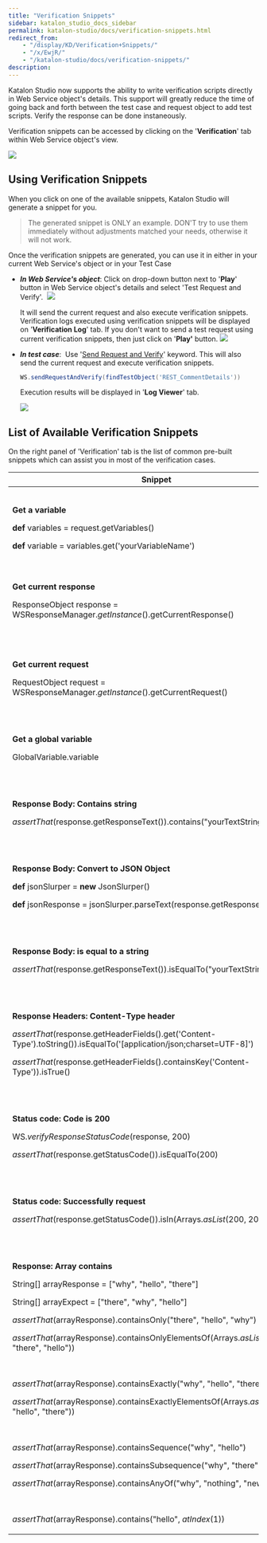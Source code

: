```yaml
---
title: "Verification Snippets"
sidebar: katalon_studio_docs_sidebar
permalink: katalon-studio/docs/verification-snippets.html
redirect_from:
    - "/display/KD/Verification+Snippets/"
    - "/x/EwjR/"
    - "/katalon-studio/docs/verification-snippets/"
description:
---
```

Katalon Studio now supports the ability to write verification scripts directly in Web Service object's details. This support will greatly reduce the time of going back and forth between the test case and request object to add test scripts. Verify the response can be done instaneously.

Verification snippets can be accessed by clicking on the '**Verification**' tab within Web Service object's view.

![](../../images/katalon-studio/docs/verification-snippets/Screenshot_13.png)

Using Verification Snippets
---------------------------

When you click on one of the available snippets, Katalon Studio will generate a snippet for you. 

> The generated snippet is ONLY an example. DON'T try to use them immediately without adjustments matched your needs, otherwise it will not work.

Once the verification snippets are generated, you can use it in either in your current Web Service's object or in your Test Case

*   **_In Web Service's object_**: Click on drop-down button next to '**Play**' button in Web Service object's details and select 'Test Request and Verify'. 
    ![](../../images/katalon-studio/docs/verification-snippets/Untitled3.png)

    It will send the current request and also execute verification snippets. Verification logs executed using verification snippets will be displayed on '**Verification Log**' tab. If you don't want to send a test request using current verification snippets, then just click on '**Play'** button.
    ![](../../images/katalon-studio/docs/verification-snippets/Screenshot_14.png)
*   **_In test case_**:  Use '[Send Request and Verify](/display/KD/%5BWS%5D+Send+Request+And+Verify)' keyword. This will also send the current request and execute verification snippets. 

    ```groovy
    WS.sendRequestAndVerify(findTestObject('REST_CommentDetails'))
    ```

    Execution results will be displayed in '**Log Viewer**' tab.

    ![](../../images/katalon-studio/docs/verification-snippets/Untitled2.png)


List of Available Verification Snippets
---------------------------------------

On the right panel of 'Verification' tab is the list of common pre-built snippets which can assist you in most of the verification cases. 

<table><thead><tr><th>Snippet</th><th>Description</th></tr></thead><tbody><tr><td><p><strong>Get a variable</strong></p><p class="p1"><strong>def</strong> variables = request.getVariables()</p><p class="p1"><strong>def</strong>&nbsp;variable = variables.get('yourVariableName')</p></td><td>Return the value of a <a class="external-link" href="/pages/viewpage.action?pageId=13701134#ParameterizeaWebServiceObject(latest)-Variables(since5.7)" rel="nofollow">variable </a>that you've created in the Web Service Test Object.</td></tr><tr><td><p><strong>Get current response</strong></p><p>ResponseObject response = WSResponseManager.<em>getInstance</em>().getCurrentResponse()</p></td><td>Return response object after sending a request successfully.</td></tr><tr><td><p><strong><br></strong></p><p><strong>Get current request</strong></p><p class="p1">RequestObject request = WSResponseManager.<em>getInstance</em>().getCurrentRequest()</p></td><td>Return current request object after sending a request successfully.</td></tr><tr><td><p><strong><br></strong></p><p><strong>Get a global variable</strong></p><p class="p1">GlobalVariable.variable</p></td><td>Return a Global Variable's value.</td></tr><tr><td><p><strong><br></strong></p><p><strong>Response Body: Contains string</strong></p><p class="p1"><em>assertThat</em>(response.getResponseText()).contains("yourTextString")</p></td><td>Verify if response's body contains a specific string.</td></tr><tr><td><p><strong><br></strong></p><p><strong>Response Body: Convert to JSON Object</strong></p><p class="p1"><strong>def</strong> jsonSlurper = <strong>new</strong> JsonSlurper()</p><p class="p1"><strong>def</strong> jsonResponse = jsonSlurper.parseText(response.getResponseText())</p></td><td>Convert response's body to JSON.</td></tr><tr><td><p class="p1"><strong><br></strong></p><p class="p1"><strong>Response Body: is equal to a string</strong></p><p class="p1"><em>assertThat</em>(response.getResponseText()).isEqualTo("yourTextString")</p></td><td>Verify if the response's body equal to a specific string.</td></tr><tr><td><p><strong><br></strong></p><p><strong>Response Headers: Content-Type header</strong></p><p class="p1"><em>assertThat</em>(response.getHeaderFields().get('Content-Type').toString()).isEqualTo('[application/json;charset=UTF-8]')</p><p class="p1"><em>assertThat</em>(response.getHeaderFields().containsKey('Content-Type')).isTrue()</p></td><td>Verify Content-Type header's value.</td></tr><tr><td><p><strong><br></strong></p><p><strong>Status code: Code is 200</strong></p><p class="p1">WS.<em>verifyResponseStatusCode</em>(response, 200)</p><p class="p1"><em>assertThat</em>(response.getStatusCode()).isEqualTo(200)</p></td><td>Verify if response's status code is 200 or no.</td></tr><tr><td><p><strong><br></strong></p><p><strong>Status code: Successfully request</strong></p><p class="p1"><em>assertThat</em>(response.getStatusCode()).isIn(Arrays.<em>asList</em>(200, 201, 202))</p></td><td>Verify if the request is sent successfully.</td></tr><tr><td><p><strong><br></strong></p><p><strong>Response: Array contains</strong></p><p class="p1">String[] arrayResponse = ["why", "hello", "there"]</p><p class="p1">String[] arrayExpect = ["there", "why", "hello"]</p><p class="p2"><em>assertThat</em>(arrayResponse).containsOnly("there", "hello", "why")</p><p class="p2"><em>assertThat</em>(arrayResponse).containsOnlyElementsOf(Arrays.<em>asList</em>("why", "there", "hello"))</p><p class="p2">&nbsp;</p><p class="p2"><em>assertThat</em>(arrayResponse).containsExactly("why", "hello", "there")</p><p class="p2"><em>assertThat</em>(arrayResponse).containsExactlyElementsOf(Arrays.<em>asList</em>("why", "hello", "there"))&nbsp;</p><p class="p2">&nbsp;</p><p class="p2"><em>assertThat</em>(arrayResponse).containsSequence("why", "hello")</p><p class="p2"><em>assertThat</em>(arrayResponse).containsSubsequence("why", "there")</p><p class="p2"><em>assertThat</em>(arrayResponse).containsAnyOf("why", "nothing", "new")</p><p class="p3">&nbsp;</p><p class="p2"><em>assertThat</em>(arrayResponse).contains("hello", <em>atIndex</em>(1))</p></td><td>Verify specified arrays contain values.</td></tr></tbody></table>